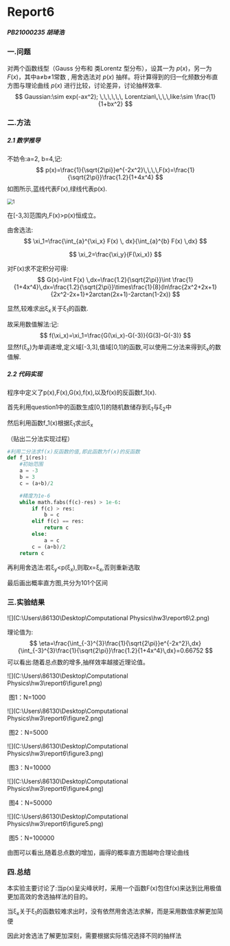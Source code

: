 





# Report6

##### PB21000235 胡琦浩

### 一.问题

对两个函数线型（Gauss 分布和 类Lorentz 型分布），设其一为 *p*(*x*)，另一为*F*(*x*)，其中a&ne;b&ne;1常数 , 用舍选法对 *p*(*x*) 抽样。将计算得到的归一化频数分布直方图与理论曲线 *p*(*x*) 进行比较，讨论差异，讨论抽样效率.
$$
Gaussian:\sim exp(-ax^2);  \,\,\,\,\,\,   Lorentzian\,\,\,\,like:\sim \frac{1}{1+bx^2}
$$

### 二.方法

##### 2.1  数学推导

不妨令:a=2,  b=4,记:
$$
p(x)=\frac{1}{\sqrt{2\pi}}e^{-2x^2}\,\,\,\,F(x)=\frac{1}{\sqrt{2\pi}}\frac{1.2}{1+4x^4}
$$
如图所示,蓝线代表F(x),绿线代表p(x).

<img src="C:\Users\86130\Desktop\Computational Physics\hw3\report6\1.png" alt="1" style="zoom:80%;" /> 

在[-3,3]范围内,F(x)>p(x)恒成立。

由舍选法:
$$
\xi_1=\frac{\int_{a}^{\xi_x} F(x) \, dx}{\int_{a}^{b} F(x) \,dx}
$$

$$
\xi_2=\frac{\xi_y}{F(\xi_x)}
$$



对F(x)求不定积分可得:
$$
G(x)=\int F(x) \,dx=\frac{1.2}{\sqrt{2\pi}}\int \frac{1}{1+4x^4}\,dx=\frac{1.2}{\sqrt{2\pi}}\times\frac{1}{8}(ln\frac{2x^2+2x+1}{2x^2-2x+1}+2arctan(2x+1)-2arctan(1-2x))
$$


显然,较难求出&xi;<sub>x</sub>关于&xi;<sub>1</sub>的函数.

故采用数值解法:记:
$$
f(\xi_x)=\xi_1=\frac{G(\xi_x)-G(-3)}{G(3)-G(-3)}
$$
显然f(&xi;<sub>x</sub>)为单调递增,定义域[-3,3],值域[0,1]的函数,可以使用二分法来得到&xi;<sub>x</sub>的数值解.

##### 2.2 代码实现

程序中定义了p(x),F(x),G(x),f(x),以及f(x)的反函数f_1(x).

首先利用question1中的函数生成[0,1]的随机数储存到&xi;<sub>1</sub>与&xi;<sub>2</sub>中

然后利用函数f_1(x)根据&xi;<sub>1</sub>求出&xi;<sub>x</sub>  

（贴出二分法实现过程）

```python
#利用二分法求f(x)反函数的值,即此函数为f(x)的反函数
def f_1(res):
    #初始范围
    a = -3
    b = 3
    c = (a+b)/2

    #精度为1e-6
    while math.fabs(f(c)-res) > 1e-6:
        if f(c) > res:
            b = c
        elif f(c) == res:
            return c
        else:
            a = c
        c = (a+b)/2
    return c
```

再利用舍选法:若&xi;<sub>y</sub><p(&xi;<sub>x</sub>),则取x=&xi;<sub>x</sub>,否则重新选取

最后画出概率直方图,共分为101个区间

### 三.实验结果

![](C:\Users\86130\Desktop\Computational Physics\hw3\report6\2.png)

理论值为:
$$
\eta=\frac{\int_{-3}^{3}\frac{1}{\sqrt{2\pi}}e^{-2x^2}\,dx}{\int_{-3}^{3}\frac{1}{\sqrt{2\pi}}\frac{1.2}{1+4x^4}\,dx}=0.66752
$$
可以看出:随着总点数的增多,抽样效率越接近理论值。

![](C:\Users\86130\Desktop\Computational Physics\hw3\report6\figure1.png)

​																								图1：N=1000



![](C:\Users\86130\Desktop\Computational Physics\hw3\report6\figure2.png)

​																									图2：N=5000

![](C:\Users\86130\Desktop\Computational Physics\hw3\report6\figure3.png)

​																									图3：N=10000

![](C:\Users\86130\Desktop\Computational Physics\hw3\report6\figure4.png)

​																								图4：N=50000

![](C:\Users\86130\Desktop\Computational Physics\hw3\report6\figure5.png)

​																									图5：N=100000



由图可以看出,随着总点数的增加，画得的概率直方图越吻合理论曲线



### 四.总结

本实验主要讨论了:当p(x)呈尖峰状时，采用一个函数F(x)包住f(x)来达到比用极值更加高效的舍选抽样法的目的。

当&xi;<sub>x</sub>关于&xi;<sub>1</sub>的函数较难求出时，没有依然用舍选法求解，而是采用数值求解更加简便

因此对舍选法了解更加深刻，需要根据实际情况选择不同的抽样法